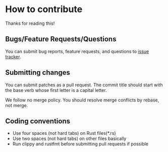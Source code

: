# How to contribute

Thanks for reading this! 

## Bugs/Feature Requests/Questions

You can submit bug reports, feature requests, and questions to
[issue tracker](https://github.com/JohnTitor/termize).

## Submitting changes

You can submit patches as a pull request. The commit title should start with
the base verb whose first letter is a capital letter.

We follow no merge policy. You should resolve merge conflicts by rebase,
not merge.

## Coding conventions

  * Use four spaces (not hard tabs) on Rust files(*.rs)
  * Use two spaces (not hard tabs) on other files basically
  * Run clippy and rustfmt before submitting pull requests if possible
